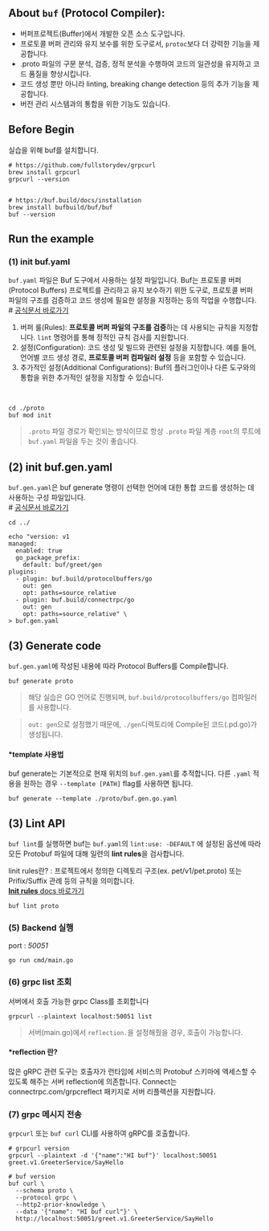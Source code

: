 ## About `buf` (Protocol Compiler):
- 버퍼프로젝트(Buffer)에서 개발한 오픈 소스 도구입니다.
- 프로토콜 버퍼 관리와 유지 보수를 위한 도구로서, `protoc`보다 더 강력한 기능을 제공합니다.
- .proto 파일의 구문 분석, 검증, 정적 분석을 수행하여 코드의 일관성을 유지하고 코드 품질을 향상시킵니다.
- 코드 생성 뿐만 아니라 linting, breaking change detection 등의 추가 기능을 제공합니다.
- 버전 관리 시스템과의 통합을 위한 기능도 있습니다.

## Before Begin
실습을 위해 buf를 설치합니다.
```
# https://github.com/fullstorydev/grpcurl
brew install grpcurl
grpcurl --version


# https://buf.build/docs/installation
brew install bufbuild/buf/buf
buf --version
```

## Run the example
### (1) init buf.yaml
`buf.yaml` 파일은 Buf 도구에서 사용하는 설정 파일입니다. Buf는 프로토콜 버퍼(Protocol Buffers) 프로젝트를 관리하고 유지 보수하기 위한 도구로, 프로토콜 버퍼 파일의 구조를 검증하고 코드 생성에 필요한 설정을 지정하는 등의 작업을 수행합니다. </br># [공식문서 바로가기](https://buf.build/docs/configuration/v1/buf-yaml)
1. 버퍼 룰(Rules): **프로토콜 버퍼 파일의 구조를 검증**하는 데 사용되는 규칙을 지정합니다. `lint` 명령어를 통해 정적인 규칙 검사를 지원합니다.
2. 설정(Configuration): 코드 생성 및 빌드와 관련된 설정을 지정합니다. 예를 들어, 언어별 코드 생성 경로, **프로토콜 버퍼 컴파일러 설정** 등을 포함할 수 있습니다.
3. 추가적인 설정(Additional Configurations): Buf의 플러그인이나 다른 도구와의 통합을 위한 추가적인 설정을 지정할 수 있습니다.

</br>

````
cd ./proto
buf mod init
````
> `.proto` 파일 경로가 확인되는 방식이므로 항상 `.proto` 파일 계층 `root`의 루트에 `buf.yaml` 파일을 두는 것이 좋습니다.


## (2) init buf.gen.yaml
`buf.gen.yaml`은 buf generate 명령이 선택한 언어에 대한 통합 코드를 생성하는 데 사용하는 구성 파일입니다.  </br># [공식문서 바로가기](https://buf.build/docs/configuration/v1/buf-gen-yaml)

````
cd ../

echo "version: v1
managed:
  enabled: true
  go_package_prefix:
    default: buf/greet/gen
plugins:
  - plugin: buf.build/protocolbuffers/go
    out: gen
    opt: paths=source_relative
  - plugin: buf.build/connectrpc/go
    out: gen
    opt: paths=source_relative" \
> buf.gen.yaml
````

## (3) Generate code
`buf.gen.yaml`에 작성된 내용에 따라 Protocol Buffers를 Compile합니다.
````
buf generate proto
````
> 해당 실습은 GO 언어로 진행되며, `buf.build/protocolbuffers/go` 컴파일러를 사용합니다.

> `out: gen`으로 설정했기 때문에, `./gen`디렉토리에 Compile된 코드(.pd.go)가 생성됩니다.

#### *template 사용법
buf generate는 기본적으로 현재 위치의 `buf.gen.yaml`를 추적합니다. 다른 `.yaml` 적용을 원하는 경우 `--template [PATH]` flag를 사용하면 됩니다.
```
buf generate --template ./proto/buf.gen.go.yaml 
```

## (3) Lint API
`buf lint`를 실행하면 buf는 `buf.yaml`의  `lint:use: -DEFAULT` 에 설정된 옵션에 따라 모든 Protobuf 파일에 대해 일련의 **lint rules**을 검사합니다.

linit rules란? : 프로젝트에서 정의한 디렉토리 구조(ex. pet/v1/pet.proto) 또는 Prifix/Suffix 관례 등의 규칙을 의미합니다.
<br/>[**lnit rules** docs 바로가기](https://buf.build/docs/lint/rules)

````
buf lint proto
````

### (5) Backend 실행
port : *50051*
```` shell
go run cmd/main.go 
````

### (6) grpc list 조회
서버에서 호출 가능한 grpc Class를 조회합니다
````shell
grpcurl --plaintext localhost:50051 list 
````
> 서버(main.go)에서 `reflection.`을 설정해줬을 경우, 호출이 가능합니다.

#### *reflection 란?
많은 gRPC 관련 도구는 호출자가 런타임에 서비스의 Protobuf 스키마에 액세스할 수 있도록 해주는 서버 reflection에 의존합니다. Connect는 connectrpc.com/grpcreflect 패키지로 서버 리플렉션을 지원합니다. 

### (7) grpc 메시지 전송
`grpcurl` 또는 `buf curl` CLI를 사용하여 gRPC를 호출합니다.
```` shell
# grpcurl version
grpcurl --plaintext -d '{"name":"HI buf"}' localhost:50051 greet.v1.GreeterService/SayHello

# buf version
buf curl \
  --schema proto \
  --protocol grpc \
  --http2-prior-knowledge \
  --data '{"name": "HI buf curl"}' \
  http://localhost:50051/greet.v1.GreeterService/SayHello
````